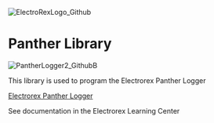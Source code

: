 ![ElectroRexLogo_Github](https://github.com/user-attachments/assets/1e90ab43-f840-40a9-8af7-10e5c5ff8517)

# Panther Library


![PantherLogger2_GithubB](https://github.com/user-attachments/assets/c530cc08-f9d0-4673-95eb-7aa9acbb40bd)



This library is used to program the Electrorex Panther Logger 

[Electrorex Panther Logger](https://electrorex.io/shop/ols/products/electrorex-iot-loggerone)

See documentation in the Electrorex Learning Center 
